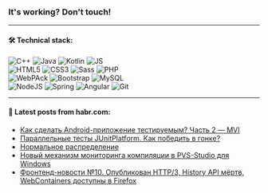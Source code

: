 ### It's working? Don't touch!

---

#### 🛠️ Technical stack:

![C++](https://img.shields.io/badge/C++-informational?logo=c%2B%2B&style=flat&logoColor=white&color=9C033A)
![Java](https://img.shields.io/badge/Java-informational?logo=java&style=flat&logoColor=white&color=007396)
![Kotlin](https://img.shields.io/badge/Kotlin-informational?logo=Kotlin&style=flat&logoColor=white&color=0095D5)
![JS](https://img.shields.io/badge/JS-informational?logo=javaScript&style=flat&logoColor=black&color=F7Df1E) <br>
![HTML5](https://img.shields.io/badge/HTML5-informational?logo=html5&style=flat&logoColor=white&color=E34F26)
![CSS3](https://img.shields.io/badge/CSS3-informational?logo=css3&style=flat&logoColor=white&color=157286)
![Sass](https://img.shields.io/badge/Saas-informational?logo=sass&style=flat&logoColor=white&color=hotpink)
![PHP](https://img.shields.io/badge/PHP-informational?logo=php&style=flat&logoColor=white&color=777BB4) <br>
![WebPAck](https://img.shields.io/badge/WebPack-informational?logo=webPack&style=flat&logoColor=white&color=FF6F00)
![Bootstrap](https://img.shields.io/badge/Bootstrap-informational?logo=Bootstrap&style=flat&logoColor=white&color=7952B3)
![MySQL](https://img.shields.io/badge/MySQL-informational?logo=MySQL&style=flat&logoColor=white&color=00f) <br>
![NodeJS](https://img.shields.io/badge/NodeJS-informational?logo=node.js&style=flat&logoColor=white&color=43853D)
![Spring](https://img.shields.io/badge/Spring-informational?logo=Spring&style=flat&logoColor=white&color=0A9EDC)
![Angular](https://img.shields.io/badge/Vue-informational?logo=vue.js&style=flat&logoColor=white&color=red)
![Git](https://img.shields.io/badge/Git-informational?logo=git&style=flat&logoColor=white&color=darkorange)

___

#### 💬 Latest posts from habr.com:

<!-- BLOG-POST-LIST:START -->
- [Как сделать Android-приложение тестируемым? Часть 2 — MVI](https://habr.com/ru/post/671050/?utm_source=habrahabr&utm_medium=rss&utm_campaign=671050)
- [Параллельные тесты JUnitPlatform. Как победить в гонке?](https://habr.com/ru/post/671122/?utm_source=habrahabr&utm_medium=rss&utm_campaign=671122)
- [Нормальное распределение](https://habr.com/ru/post/671322/?utm_source=habrahabr&utm_medium=rss&utm_campaign=671322)
- [Новый механизм мониторинга компиляции в PVS-Studio для Windows](https://habr.com/ru/post/671310/?utm_source=habrahabr&utm_medium=rss&utm_campaign=671310)
- [Фронтенд-новости №10. Опубликован HTTP/3, History API мёртв, WebContainers доступны в Firefox](https://habr.com/ru/post/671306/?utm_source=habrahabr&utm_medium=rss&utm_campaign=671306)
<!-- BLOG-POST-LIST:END -->
